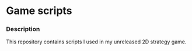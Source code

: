 # Game scripts
### Description
This repository contains scripts I used in my unreleased 2D strategy game.  

